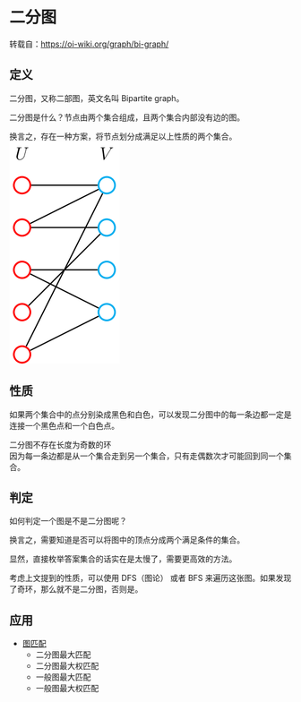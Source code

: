 # 二分图
转载自：https://oi-wiki.org/graph/bi-graph/  

## 定义
二分图，又称二部图，英文名叫 Bipartite graph。  

二分图是什么？节点由两个集合组成，且两个集合内部没有边的图。  

换言之，存在一种方案，将节点划分成满足以上性质的两个集合。  
![](./bi-graph.svg)  

## 性质
如果两个集合中的点分别染成黑色和白色，可以发现二分图中的每一条边都一定是连接一个黑色点和一个白色点。  

二分图不存在长度为奇数的环  
因为每一条边都是从一个集合走到另一个集合，只有走偶数次才可能回到同一个集合。  

## 判定
如何判定一个图是不是二分图呢？

换言之，需要知道是否可以将图中的顶点分成两个满足条件的集合。

显然，直接枚举答案集合的话实在是太慢了，需要更高效的方法。

考虑上文提到的性质，可以使用 DFS（图论） 或者 BFS 来遍历这张图。如果发现了奇环，那么就不是二分图，否则是。

## 应用
* [图匹配](./../../../Common%20Algorithm%20and%20Theory/图匹配.md)
  * 二分图最大匹配
  * 二分图最大权匹配
  * 一般图最大匹配
  * 一般图最大权匹配
